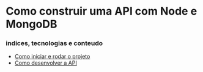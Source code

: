 # Como construir uma API com Node e MongoDB

### indices, tecnologias e conteudo
- [Como iniciar e rodar o projeto](/2.back-end/rest-api_mongodb-nodejs/CREATE-RUN.md)
- [Como desenvolver a API](/2.back-end/rest-api_mongodb-nodejs/CODE.md)